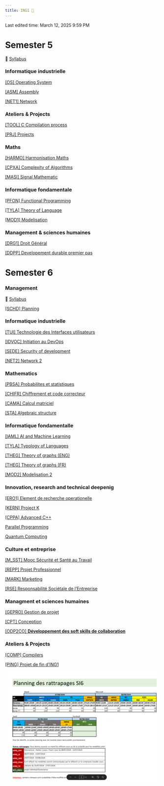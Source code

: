 ```yaml
---
title: ING1 
---
```

Last edited time: March 12, 2025 9:59 PM

# Semester 5

📄 [Syllabus](https://epitafr.sharepoint.com/sites/EPITAscolarites/SiteAssets/Forms/AllItems.aspx?id=%2Fsites%2FEPITAscolarites%2FSiteAssets%2FSitePages%2FPromo%2D2026%2FSyllabus%2DS5%2Epdf&parent=%2Fsites%2FEPITAscolarites%2FSiteAssets%2FSitePages%2FPromo%2D2026)

### Informatique industrielle

[[OS] Operating System](ING1/%5BOS%5D%20Operating%20System.md)

[[ASM] Assembly](ING1/%5BASM%5D%20Assembly.md)

[[NET1] Network](ING1/%5BNET1%5D%20Network.md)

### Ateliers & Projects

[[TOOL] C Compilation process](ING1/%5BTOOL%5D%20C%20Compilation%20process.md)

[[PRJ] Projects](ING1/%5BPRJ%5D%20Projects.md)

### Maths

[[HARMO] Harmonisation Maths](ING1/%5BHARMO%5D%20Harmonisation%20Maths.md)

[[CPXA] Complexity of Algorithms](ING1/%5BCPXA%5D%20Complexity%20of%20Algorithms.md)

[[MASI] Signal Mathematic](ING1/%5BMASI%5D%20Signal%20Mathematic.md)

### Informatique fondamentale

[[PFON] Functional Programming](ING1/%5BPFON%5D%20Functional%20Programming.md)

[[TYLA] Theory of Language](ING1/%5BTYLA%5D%20Theory%20of%20Language.md)

[[MOD1] Modelisation](ING1/%5BMOD1%5D%20Modelisation.md)

### Management  & sciences humaines

[[DRG1] Droit Général](ING1/%5BDRG1%5D%20Droit%20Ge%CC%81ne%CC%81ral.md)

[[DDPP] Developement durable premier pas](ING1/%5BDDPP%5D%20Developement%20durable%20premier%20pas.md)

# Semester 6

### Management

📄 [Syllabus](https://epitafr.sharepoint.com/:b:/r/sites/EPITAscolarites/SiteAssets/SitePages/Promo-2026/2026_Syllabus-S6.pdf?csf=1&web=1&e=z0jNNZ)

[[SCHD] Planning](ING1/%5BSCHD%5D%20Planning.md)

### Informatique industrielle

[[TUI] Technologie des Interfaces utilisateurs](ING1/%5BTUI%5D%20Technologie%20des%20Interfaces%20utilisateurs.md)

[[IDVOC] Initiation au DevOps](ING1/%5BIDVOC%5D%20Initiation%20au%20DevOps.md)

[[SEDE] Security of development](ING1/%5BSEDE%5D%20Security%20of%20development.md)

[[NET2] Network 2](ING1/%5BNET2%5D%20Network%202.md)

### Mathematics

[[PBSA] Probabilites et statistiques](ING1/%5BPBSA%5D%20Probabilites%20et%20statistiques.md)

[[CHIFR] Chiffrement et code correcteur](ING1/%5BCHIFR%5D%20Chiffrement%20et%20code%20correcteur.md)

[[CAMA] Calcul matriciel](ING1/%5BCAMA%5D%20Calcul%20matriciel.md)

[[STA] Algebraic structure](ING1/%5BSTA%5D%20Algebraic%20structure.md)

### Informatique fondamentalle

[[IAML] AI and Machine Learning](ING1/%5BIAML%5D%20AI%20and%20Machine%20Learning.md)

[[TYLA] Typology of Languages](ING1/%5BTYLA%5D%20Typology%20of%20Languages.md)

[[THEG] Theory of graphs (ENG)](ING1/%5BTHEG%5D%20Theory%20of%20graphs%20(ENG).md)

[[THEG] Theory of graphs (FR)](ING1/%5BTHEG%5D%20Theory%20of%20graphs%20(FR).md)

[[MOD2] Modelisation 2](ING1/%5BMOD2%5D%20Modelisation%202.md)

### Innovation, research and technical deepenig

[[ERO1] Element de recherche operationelle](ING1/%5BERO1%5D%20Element%20de%20recherche%20operationelle.md)

[[KERN] Project K](ING1/%5BKERN%5D%20Project%20K.md)

[[CPPA] Advanced C++](ING1/%5BCPPA%5D%20Advanced%20C++.md)

[Parallel Programming](ING1/Parallel%20Programming.md)

[Quantum Computing](ING1/Quantum%20Computing.md)

### Culture et entreprise

[[M_SST] Mooc Sécurité et Santé au Travail](ING1/%5BM_SST%5D%20Mooc%20Se%CC%81curite%CC%81%20et%20Sante%CC%81%20au%20Travail.md)

[[REPP] Projet Professionnel](ING1/%5BREPP%5D%20Projet%20Professionnel.md)

[[MARK] Marketing](ING1/%5BMARK%5D%20Marketing.md)

[[RSE] Responsabilité Sociétale de l’Entreprise](ING1/%5BRSE%5D%20Responsabilite%CC%81%20Socie%CC%81tale%20de%20l%E2%80%99Entreprise.md)

### Managment et sciences humaines

[[GEPRO] Gestion de projet](ING1/%5BGEPRO%5D%20Gestion%20de%20projet.md)

[[CPT] Conception](ING1/%5BCPT%5D%20Conception.md)

[[ODP2CO] **Développement des soft skills de collaboration**](ING1/%5BODP2CO%5D%20De%CC%81veloppement%20des%20soft%20skills%20de%20collabo.md)

### Ateliers & Projects

[[COMP] Compilers](ING1/%5BCOMP%5D%20Compilers.md)

[[PING] Projet de fin d’ING1](ING1/%5BPING%5D%20Projet%20de%20fin%20d%E2%80%99ING1.md)

![Untitled](ING1/Untitled.png)
